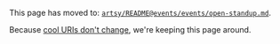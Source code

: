 This page has moved to:
[`artsy/README@events/events/open-standup.md`](https://github.com/artsy/README/blob/master/events/open-standup.md#dev-team-standup-at-artsy).

Because [cool URIs don't change](https://www.w3.org/Provider/Style/URI.html), we're keeping this page around.
